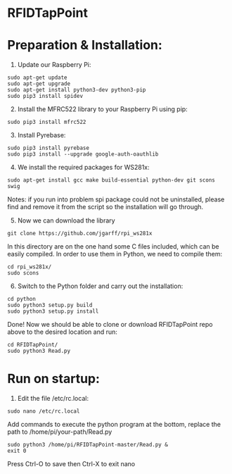 # RFIDTapPoint

# Preparation & Installation:

1. Update our Raspberry Pi:
```
sudo apt-get update
sudo apt-get upgrade
sudo apt-get install python3-dev python3-pip
sudo pip3 install spidev
```
2. Install the MFRC522 library to your Raspberry Pi using pip:
```
sudo pip3 install mfrc522
```
3. Install Pyrebase:
```
sudo pip3 install pyrebase
sudo pip3 install --upgrade google-auth-oauthlib
```
4. We install the required packages for WS281x:
```
sudo apt-get install gcc make build-essential python-dev git scons swig
```
Notes: if you run into problem spi package could not be uninstalled, please find and remove it from the script so the installation will go through.

5. Now we can download the library
```
git clone https://github.com/jgarff/rpi_ws281x
```
In this directory are on the one hand some C files included, which can be easily compiled. In order to use them in Python, we need to compile them:
```
cd rpi_ws281x/
sudo scons
```
6. Switch to the Python folder and carry out the installation:
```
cd python
sudo python3 setup.py build
sudo python3 setup.py install
```


Done! Now we should be able to clone or download RFIDTapPoint repo above to the desired location and run:
```
cd RFIDTapPoint/
sudo python3 Read.py
```

# Run on startup:
1. Edit the file /etc/rc.local:
```
sudo nano /etc/rc.local
```
Add commands to execute the python program at the bottom, replace the path to /home/pi/your-path/Read.py
```
sudo python3 /home/pi/RFIDTapPoint-master/Read.py &
exit 0
```
Press Ctrl-O to save then Ctrl-X to exit nano
